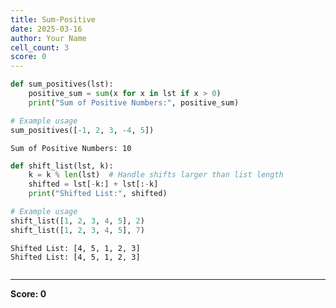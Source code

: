 ```yaml
---
title: Sum-Positive
date: 2025-03-16
author: Your Name
cell_count: 3
score: 0
---
```


```python
def sum_positives(lst):
    positive_sum = sum(x for x in lst if x > 0)
    print("Sum of Positive Numbers:", positive_sum)

# Example usage
sum_positives([-1, 2, 3, -4, 5])
```

    Sum of Positive Numbers: 10



```python
def shift_list(lst, k):
    k = k % len(lst)  # Handle shifts larger than list length
    shifted = lst[-k:] + lst[:-k]
    print("Shifted List:", shifted)

# Example usage
shift_list([1, 2, 3, 4, 5], 2)
shift_list([1, 2, 3, 4, 5], 7)

```

    Shifted List: [4, 5, 1, 2, 3]
    Shifted List: [4, 5, 1, 2, 3]



```python

```


---
**Score: 0**
